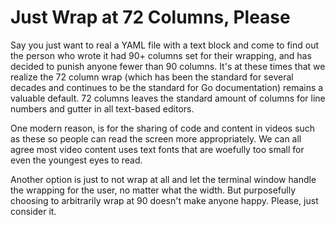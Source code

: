 # Just Wrap at 72 Columns, Please

Say you just want to real a YAML file with a text block and come to find
out the person who wrote it had 90+ columns set for their wrapping, and
has decided to punish anyone fewer than 90 columns. It's at these times
that we realize the 72 column wrap (which has been the standard for
several decades and continues to be the standard for Go documentation)
remains a valuable default. 72 columns leaves the standard amount of
columns for line numbers and gutter in all text-based editors.

One modern reason, is for the sharing of code and content in videos such
as these so people can read the screen more appropriately. We can all
agree most video content uses text fonts that are woefully too small for
even the youngest eyes to read.

Another option is just to not wrap at all and let the terminal window
handle the wrapping for the user, no matter what the width. But
purposefully choosing to arbitrarily wrap at 90 doesn't make anyone
happy. Please, just consider it. 
